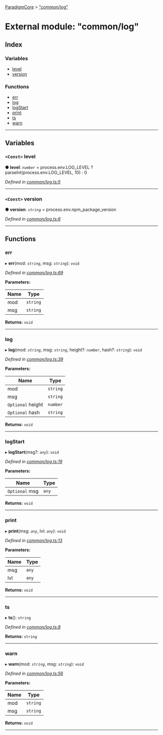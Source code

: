 [ParadigmCore](../README.md) > ["common/log"](../modules/_common_log_.md)

# External module: "common/log"

## Index

### Variables

* [level](_common_log_.md#level)
* [version](_common_log_.md#version)

### Functions

* [err](_common_log_.md#err)
* [log](_common_log_.md#log)
* [logStart](_common_log_.md#logstart)
* [print](_common_log_.md#print)
* [ts](_common_log_.md#ts)
* [warn](_common_log_.md#warn)

---

## Variables

<a id="level"></a>

### `<Const>` level

**● level**: *`number`* =  process.env.LOG_LEVEL ? parseInt(process.env.LOG_LEVEL, 10) : 0

*Defined in [common/log.ts:5](https://github.com/paradigmfoundation/paradigmcore/blob/4512cec/src/common/log.ts#L5)*

___
<a id="version"></a>

### `<Const>` version

**● version**: *`string`* =  process.env.npm_package_version

*Defined in [common/log.ts:6](https://github.com/paradigmfoundation/paradigmcore/blob/4512cec/src/common/log.ts#L6)*

___

## Functions

<a id="err"></a>

###  err

▸ **err**(mod: *`string`*, msg: *`string`*): `void`

*Defined in [common/log.ts:69](https://github.com/paradigmfoundation/paradigmcore/blob/4512cec/src/common/log.ts#L69)*

**Parameters:**

| Name | Type |
| ------ | ------ |
| mod | `string` |
| msg | `string` |

**Returns:** `void`

___
<a id="log"></a>

###  log

▸ **log**(mod: *`string`*, msg: *`string`*, height?: *`number`*, hash?: *`string`*): `void`

*Defined in [common/log.ts:39](https://github.com/paradigmfoundation/paradigmcore/blob/4512cec/src/common/log.ts#L39)*

**Parameters:**

| Name | Type |
| ------ | ------ |
| mod | `string` |
| msg | `string` |
| `Optional` height | `number` |
| `Optional` hash | `string` |

**Returns:** `void`

___
<a id="logstart"></a>

###  logStart

▸ **logStart**(msg?: *`any`*): `void`

*Defined in [common/log.ts:19](https://github.com/paradigmfoundation/paradigmcore/blob/4512cec/src/common/log.ts#L19)*

**Parameters:**

| Name | Type |
| ------ | ------ |
| `Optional` msg | `any` |

**Returns:** `void`

___
<a id="print"></a>

###  print

▸ **print**(msg: *`any`*, lvl: *`any`*): `void`

*Defined in [common/log.ts:13](https://github.com/paradigmfoundation/paradigmcore/blob/4512cec/src/common/log.ts#L13)*

**Parameters:**

| Name | Type |
| ------ | ------ |
| msg | `any` |
| lvl | `any` |

**Returns:** `void`

___
<a id="ts"></a>

###  ts

▸ **ts**(): `string`

*Defined in [common/log.ts:8](https://github.com/paradigmfoundation/paradigmcore/blob/4512cec/src/common/log.ts#L8)*

**Returns:** `string`

___
<a id="warn"></a>

###  warn

▸ **warn**(mod: *`string`*, msg: *`string`*): `void`

*Defined in [common/log.ts:56](https://github.com/paradigmfoundation/paradigmcore/blob/4512cec/src/common/log.ts#L56)*

**Parameters:**

| Name | Type |
| ------ | ------ |
| mod | `string` |
| msg | `string` |

**Returns:** `void`

___

